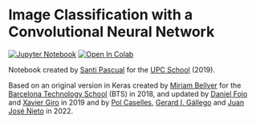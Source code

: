 # Image Classification with a Convolutional Neural Network

[![Jupyter Notebook](https://img.shields.io/badge/Jupyter-Notebook-green.svg)](./lab_cnn_todo.ipynb) [![Open In Colab](https://colab.research.google.com/assets/colab-badge.svg)](https://colab.research.google.com/github/telecombcn-dl/labs-all/blob/main/labs/cnn/lab_cnn_todo.ipynb)

Notebook created by [Santi Pascual](https://github.com/santi-pdp) for the [UPC School](https://www.talent.upc.edu/ing/estudis/formacio/curs/310400/postgrau-artificial-intelligence-deep-learning/) (2019).

Based on an original version in Keras created by [Miriam Bellver](https://imatge.upc.edu/web/people/miriam-bellver) for the [Barcelona Technology School](https://barcelonatechnologyschool.com/master/master-in-big-data-solutions/) (BTS) in 2018, and updated by [Daniel Fojo](https://www.linkedin.com/in/daniel-fojo/) and [Xavier Giro](https://imatge.upc.edu/web/people/xavier-giro) in 2019 and by [Pol Caselles](https://www.linkedin.com/in/pcaselles/), [Gerard I. Gállego](https://www.linkedin.com/in/gerard-gallego/) and [Juan José Nieto](https://www.linkedin.com/in/juan-jose-nieto-salas/) in 2022.
